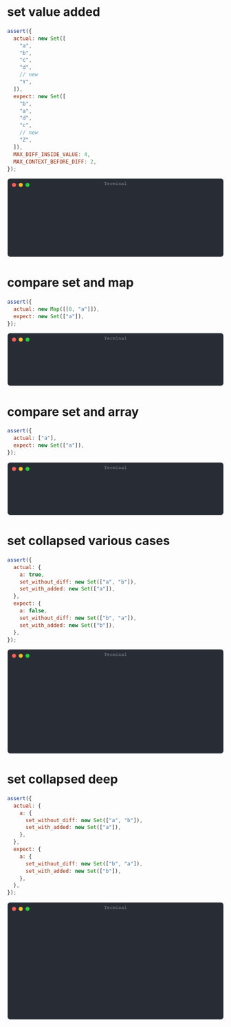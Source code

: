 # set value added

```js
assert({
  actual: new Set([
    "a",
    "b",
    "c",
    "d",
    // new
    "Y",
  ]),
  expect: new Set([
    "b",
    "a",
    "d",
    "c",
    // new
    "Z",
  ]),
  MAX_DIFF_INSIDE_VALUE: 4,
  MAX_CONTEXT_BEFORE_DIFF: 2,
});
```

![img](<./set/set value added.svg>)

# compare set and map

```js
assert({
  actual: new Map([[0, "a"]]),
  expect: new Set(["a"]),
});
```

![img](<./set/compare set and map.svg>)

# compare set and array

```js
assert({
  actual: ["a"],
  expect: new Set(["a"]),
});
```

![img](<./set/compare set and array.svg>)

# set collapsed various cases

```js
assert({
  actual: {
    a: true,
    set_without_diff: new Set(["a", "b"]),
    set_with_added: new Set(["a"]),
  },
  expect: {
    a: false,
    set_without_diff: new Set(["b", "a"]),
    set_with_added: new Set(["b"]),
  },
});
```

![img](<./set/set collapsed various cases.svg>)

# set collapsed deep

```js
assert({
  actual: {
    a: {
      set_without_diff: new Set(["a", "b"]),
      set_with_added: new Set(["a"]),
    },
  },
  expect: {
    a: {
      set_without_diff: new Set(["b", "a"]),
      set_with_added: new Set(["b"]),
    },
  },
});
```

![img](<./set/set collapsed deep.svg>)

